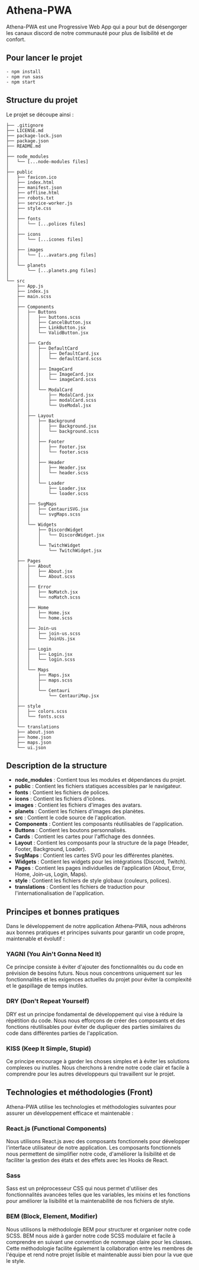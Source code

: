# Athena-PWA

Athena-PWA est une Progressive Web App qui a pour but de désengorger les canaux discord de notre communauté pour plus de lisibilité et de confort.

## Pour lancer le projet

```
- npm install
- npm run sass
- npm start
```

## Structure du projet

Le projet se découpe ainsi :

```
├── .gitignore
├── LICENSE.md
├── package-lock.json
├── package.json
├── README.md
│
├── node_modules
│   └── [...node-modules files]
│
├── public
│   ├── favicon.ico
│   ├── index.html
│   ├── manifest.json
│   ├── offline.html
│   ├── robots.txt
│   ├── service-worker.js
│   ├── style.css
│   │
│   ├── fonts
│   │   └── [...polices files]
│   │
│   ├── icons
│   │   └── [...icones files]
│   │
│   ├── images
│   │   └── [...avatars.png files]
│   │
│   └── planets
│       └── [...planets.png files]
│
└── src
    ├── App.js
    ├── index.js
    ├── main.scss
    │
    ├── Components
    │   ├── Buttons
    │   │   ├── buttons.scss
    │   │   ├── CancelButton.jsx
    │   │   ├── LinkButton.jsx
    │   │   └── ValidButton.jsx
    │   │
    │   ├── Cards
    │   │   ├── DefaultCard
    │   │   │   ├── DefaultCard.jsx
    │   │   │   └── defaultCard.scss
    │   │   │
    │   │   ├── ImageCard
    │   │   │   ├── ImageCard.jsx
    │   │   │   └── imageCard.scss
    │   │   │
    │   │   └── ModalCard
    │   │       ├── ModalCard.jsx
    │   │       ├── modalCard.scss
    │   │       └── UseModal.jsx
    │   │
    │   ├── Layout
    │   │   ├── Background
    │   │   │   ├── Background.jsx
    │   │   │   └── background.scss
    │   │   │
    │   │   ├── Footer
    │   │   │   ├── Footer.jsx
    │   │   │   └── footer.scss
    │   │   │
    │   │   ├── Header
    │   │   │   ├── Header.jsx
    │   │   │   └── header.scss
    │   │   │
    │   │   └── Loader
    │   │       ├── Loader.jsx
    │   │       └── loader.scss
    │   │
    │   ├── SvgMaps
    │   │   ├── CentauriSVG.jsx
    │   │   └── svgMaps.scss
    │   │
    │   └── Widgets
    │       ├── DiscordWidget
    │       │   └── DiscordWidget.jsx
    │       │
    │       └── TwitchWidget
    │           └── TwitchWidget.jsx
    │
    ├── Pages
    │   ├── About
    │   │   ├── About.jsx
    │   │   └── About.scss
    │   │
    │   ├── Error
    │   │   ├── NoMatch.jsx
    │   │   └── noMatch.scss
    │   │
    │   ├── Home
    │   │   ├── Home.jsx
    │   │   └── home.scss
    │   │
    │   ├── Join-us
    │   │   ├── join-us.scss
    │   │   └── JoinUs.jsx
    │   │
    │   ├── Login
    │   │   ├── Login.jsx
    │   │   └── login.scss
    │   │
    │   └── Maps
    │       ├── Maps.jsx
    │       ├── maps.scss
    │       │
    │       └── Centauri
    │           └── CentauriMap.jsx
    │
    ├── style
    │   ├── colors.scss
    │   └── fonts.scss
    │
    └── translations
    ├── about.json
    ├── home.json
    ├── maps.json
    └── ui.json
```

## Description de la structure

- **node_modules** : Contient tous les modules et dépendances du projet.
- **public** : Contient les fichiers statiques accessibles par le navigateur.
- **fonts** : Contient les fichiers de polices.
- **icons** : Contient les fichiers d'icônes.
- **images** : Contient les fichiers d'images des avatars.
- **planets** : Contient les fichiers d'images des planètes.
- **src** : Contient le code source de l'application.
- **Components** : Contient les composants réutilisables de l'application.
- **Buttons** : Contient les boutons personnalisés.
- **Cards** : Contient les cartes pour l'affichage des données.
- **Layout** : Contient les composants pour la structure de la page (Header, Footer, Background, Loader).
- **SvgMaps** : Contient les cartes SVG pour les différentes planètes.
- **Widgets** : Contient les widgets pour les intégrations (Discord, Twitch).
- **Pages** : Contient les pages individuelles de l'application (About, Error, Home, Join-us, Login, Maps).
- **style** : Contient les fichiers de style globaux (couleurs, polices).
- **translations** : Contient les fichiers de traduction pour l'internationalisation de l'application.

## Principes et bonnes pratiques

Dans le développement de notre application Athena-PWA, nous adhérons aux bonnes pratiques et principes suivants pour garantir un code propre, maintenable et évolutif :

### YAGNI (You Ain't Gonna Need It)

Ce principe consiste à éviter d'ajouter des fonctionnalités ou du code en prévision de besoins futurs.
Nous nous concentrons uniquement sur les fonctionnalités et les exigences actuelles du projet pour éviter la complexité et le gaspillage de temps inutiles.

### DRY (Don't Repeat Yourself)

DRY est un principe fondamental de développement qui vise à réduire la répétition du code.
Nous nous efforçons de créer des composants et des fonctions réutilisables pour éviter de dupliquer des parties similaires du code dans différentes parties de l'application.

### KISS (Keep It Simple, Stupid)

Ce principe encourage à garder les choses simples et à éviter les solutions complexes ou inutiles.
Nous cherchons à rendre notre code clair et facile à comprendre pour les autres développeurs qui travaillent sur le projet.

## Technologies et méthodologies (Front)

Athena-PWA utilise les technologies et méthodologies suivantes pour assurer un développement efficace et maintenable :

### React.js (Functional Components)

Nous utilisons React.js avec des composants fonctionnels pour développer l'interface utilisateur de notre application.
Les composants fonctionnels nous permettent de simplifier notre code, d'améliorer la lisibilité et de faciliter la gestion des états et des effets avec les Hooks de React.

### Sass

Sass est un préprocesseur CSS qui nous permet d'utiliser des fonctionnalités avancées telles que les variables, les mixins et les fonctions pour améliorer la lisibilité et la maintenabilité de nos fichiers de style.

### BEM (Block, Element, Modifier)

Nous utilisons la méthodologie BEM pour structurer et organiser notre code SCSS. BEM nous aide à garder notre code SCSS modulaire et facile à comprendre en suivant une convention de nommage claire pour les classes.
Cette méthodologie facilite également la collaboration entre les membres de l'équipe et rend notre projet lisible et maintenable aussi bien pour la vue que le style.
